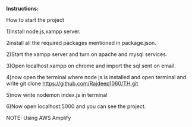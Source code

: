 **Instructions:**

How to start the project   

1)Install node.js,xampp server.    
 
2install all the required packages mentioned in package.json.     

2)Start the xampp server and turn on apache and mysql services.     

3)Open localhost:xampp on chrome and import the sql sent on email.     

4)now open the terminal where node js is installed and open terminal and write git clone https://github.com/Rajdeep1060/TH.git    

5)now write nodemon index.js in terminal    

6)Now open localhost:5000 and you can see the project.

NOTE: Using AWS Amplify
